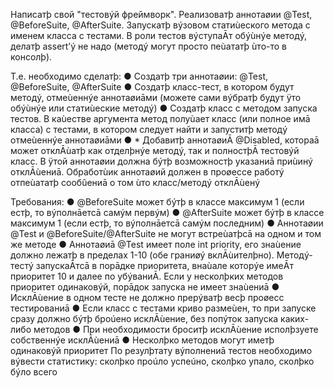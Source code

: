 Написатþ свой "тестовýй фреймворк". Реализоватþ аннотаøии @Test, @BeforeSuite, @AfterSuite. Запускатþ вýзовом статиùеского метода с именем
класса с тестами. В роли тестов вýступаĀт обýùнýе методý, делатþ assert’ý не надо (методý могут просто пеùататþ ùто-то в консолþ).

Т.е. необходимо сделатþ:
● Создатþ три аннотаøии: @Test, @BeforeSuite, @AfterSuite
● Создатþ класс-тест, в котором будут методý, отмеùеннýе аннотаøиāми (можете сами вýбратþ будут ÿто обýùнýе или статиùеские методý)
● Создатþ класс с методом запуска тестов. В каùестве аргумента метод полуùает класс (или полное имā класса) с тестами, в котором следует
найти и запуститþ методý отмеùеннýе аннотаøиāми
● * Добавитþ аннотаøиĀ @Disabled, котораā может отклĀùатþ как отделþнýе методý, так и полностþĀ тестовýй класс. В ÿтой аннотаøии должна
бýтþ возможностþ указаниā приùинý отклĀùениā. Обработùик аннотаøий должен в проøессе работý отпеùататþ сообûениā о том ùто
класс/методý отклĀùенý

Требования:
● @BeforeSuite может бýтþ в классе максимум 1 (если естþ, то вýполнāетсā самýм первýм)
● @AfterSuite может бýтþ в классе максимум 1 (если естþ, то вýполнāетсā самýм последним)
● Аннотаøии @Test и @BeforeSuite/@AfterSuite не могут встреùатþсā на одном и том же методе
● Аннотаøиā @Test имеет поле int priority, его знаùение должно лежатþ в пределах 1-10 (обе граниøý вклĀùителþно). Методý-тестý запускаĀтсā в
порāдке приоритета, внаùале которýе имеĀт приоритет 10 и далее по убýваниĀ. Если у несколþких методов приоритет одинаковýй, порāдок
запуска не имеет знаùениā
● ИсклĀùение в одном тесте не должно прерýватþ весþ проøесс тестированиā
● Если класс с тестами криво размеùен, то при запуске сразу должно бýтþ броúено исклĀùение, без попýток запуска каких-либо методов
● При необходимости броситþ исклĀùение исполþзуете собственнýе исклĀùениā
● Несколþко методов могут иметþ одинаковýй приоритет
По резулþтату вýполнениā тестов необходимо вýвести статистику: сколþко проúло успеúно, сколþко упало, сколþко бýло всего
